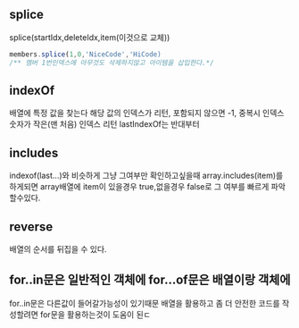 ## splice
splice(startIdx,deleteIdx,item(이것으로 교체))
```js
members.splice(1,0,'NiceCode','HiCode)
/** 멤버 1번인덱스에 아무것도 삭제하지않고 아이템을 삽입한다.*/
```

## indexOf
배열에 특정 값을 찾는다 
해당 값의 인덱스가 리턴, 포함되지 않으면 -1, 중복시 인덱스 숫자가 작은(맨 처음) 인덱스 리턴 
lastIndexOf는 반대부터

## includes
indexof(last...)와 비슷하게 그냥 그여부만 확인하고싶을때
array.includes(item)를 하게되면 array배열에 item이 있을경우 true,없을경우 false로 그 여부를 빠르게 파악할수있다.

##  reverse
배열의 순서를 뒤집을 수 있다.


## for..in문은 일반적인 객체에 for...of문은 배열이랑 객체에
for..in문은 다른값이 들어갈가능성이 있기때문
배열을 활용하고 좀 더 안전한 코드를 작성할려면 for문을 활용하는것이 도움이 된ㄷ
